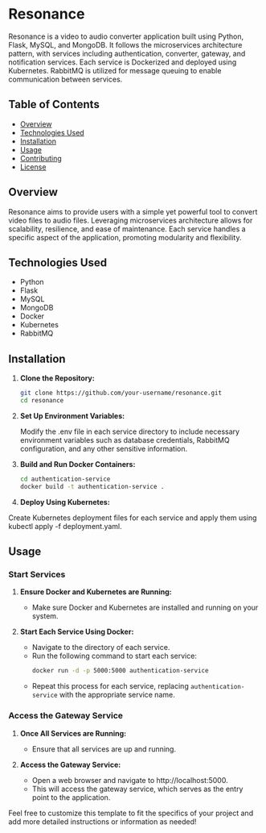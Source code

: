 # Resonance

Resonance is a video to audio converter application built using Python, Flask, MySQL, and MongoDB. It follows the microservices architecture pattern, with services including authentication, converter, gateway, and notification services. Each service is Dockerized and deployed using Kubernetes. RabbitMQ is utilized for message queuing to enable communication between services.

## Table of Contents

- [Overview](#overview)
- [Technologies Used](#technologies-used)
- [Installation](#installation)
- [Usage](#usage)
- [Contributing](#contributing)
- [License](#license)

## Overview

Resonance aims to provide users with a simple yet powerful tool to convert video files to audio files. Leveraging microservices architecture allows for scalability, resilience, and ease of maintenance. Each service handles a specific aspect of the application, promoting modularity and flexibility.

## Technologies Used

- Python
- Flask
- MySQL
- MongoDB
- Docker
- Kubernetes
- RabbitMQ

## Installation

1. **Clone the Repository:**
   ```bash
   git clone https://github.com/your-username/resonance.git
   cd resonance 
   ```

2. **Set Up Environment Variables:**

   Modify the .env file in each service directory to include necessary environment variables such as database credentials, RabbitMQ configuration, and any other sensitive information.
   

3. **Build and Run Docker Containers:**
   ```bash
   cd authentication-service
   docker build -t authentication-service .

   ```
4. **Deploy Using Kubernetes:**

  Create Kubernetes deployment files for each service and apply them using kubectl apply -f deployment.yaml.


## Usage

### Start Services

1. **Ensure Docker and Kubernetes are Running:**
   - Make sure Docker and Kubernetes are installed and running on your system.

2. **Start Each Service Using Docker:**
   - Navigate to the directory of each service.
   - Run the following command to start each service:
     ```bash
     docker run -d -p 5000:5000 authentication-service
     ```
   - Repeat this process for each service, replacing `authentication-service` with the appropriate service name.

### Access the Gateway Service

1. **Once All Services are Running:**
   - Ensure that all services are up and running.

2. **Access the Gateway Service:**
   - Open a web browser and navigate to http://localhost:5000.
   - This will access the gateway service, which serves as the entry point to the application.



Feel free to customize this template to fit the specifics of your project and add more detailed instructions or information as needed!
